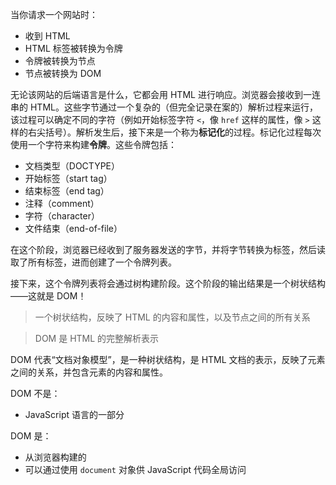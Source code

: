当你请求一个网站时：

- 收到 HTML
- HTML 标签被转换为令牌
- 令牌被转换为节点
- 节点被转换为 DOM

无论该网站的后端语言是什么，它都会用 HTML 进行响应。浏览器会接收到一连串的 HTML。这些字节通过一个复杂的（但完全记录在案的）解析过程来运行，该过程可以确定不同的字符（例如开始标签字符 `<`，像 `href` 这样的属性，像 `>` 这样的右尖括号）。解析发生后，接下来是一个称为**标记化**的过程。标记化过程每次使用一个字符来构建**令牌**。这些令牌包括：

- 文档类型（DOCTYPE）
- 开始标签（start tag）
- 结束标签（end tag）
- 注释（comment）
- 字符（character）
- 文件结束（end-of-file）

在这个阶段，浏览器已经收到了服务器发送的字节，并将字节转换为标签，然后读取了所有标签，进而创建了一个令牌列表。

接下来，这个令牌列表将会通过树构建阶段。这个阶段的输出结果是一个树状结构——这就是 DOM！

> 一个树状结构，反映了 HTML 的内容和属性，以及节点之间的所有关系

> DOM 是 HTML 的完整解析表示

DOM 代表“文档对象模型”，是一种树状结构，是 HTML 文档的表示，反映了元素之间的关系，并包含元素的内容和属性。

DOM 不是：

- JavaScript 语言的一部分

DOM 是：

- 从浏览器构建的
- 可以通过使用 `document` 对象供 JavaScript 代码全局访问

